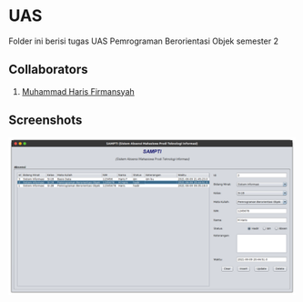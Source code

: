 # UAS
Folder ini berisi tugas UAS Pemrograman Berorientasi Objek semester 2

## Collaborators
1. [Muhammad Haris Firmansyah](https://github.com/harisfi/)

## Screenshots
![Screenshot](./ss.png?raw=true)

